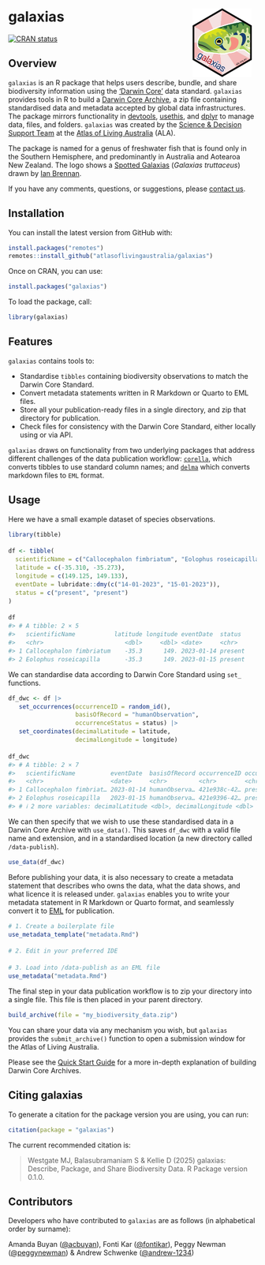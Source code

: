 
<!-- README.md is generated from README.Rmd. Please edit that file -->

# galaxias <img src="man/figures/logo.png" align="right" style="margin: 0px 10px 0px 10px;" alt="" width="120"/><br>

<!-- badges: start -->

[![CRAN
status](https://www.r-pkg.org/badges/version/galaxias)](https://CRAN.R-project.org/package=galaxias)
<!-- badges: end -->

## Overview

`galaxias` is an R package that helps users describe, bundle, and share
biodiversity information using the [‘Darwin Core’](https://dwc.tdwg.org)
data standard. `galaxias` provides tools in R to build a [Darwin Core
Archive](https://ipt.gbif.org/manual/en/ipt/latest/dwca-guide#what-is-darwin-core-archive-dwc-a),
a zip file containing standardised data and metadata accepted by global
data infrastructures. The package mirrors functionality in
[devtools](https://devtools.r-lib.org/),
[usethis](https://usethis.r-lib.org/), and
[dplyr](https://dplyr.tidyverse.org/) to manage data, files, and
folders. `galaxias` was created by the [Science & Decision Support
Team](https://labs.ala.org.au) at the [Atlas of Living
Australia](https://www.ala.org.au) (ALA).

The package is named for a genus of freshwater fish that is found only
in the Southern Hemisphere, and predominantly in Australia and Aotearoa
New Zealand. The logo shows a [Spotted
Galaxias](https://bie.ala.org.au/species/https://biodiversity.org.au/afd/taxa/e4d85845-3e34-4112-90a9-f954176721ec)
(*Galaxias truttaceus*) drawn by [Ian
Brennan](http://www.iangbrennan.org).

If you have any comments, questions, or suggestions, please [contact
us](mailto:support@ala.org.au).

## Installation

You can install the latest version from GitHub with:

``` r
install.packages("remotes")
remotes::install_github("atlasoflivingaustralia/galaxias")
```

Once on CRAN, you can use:

``` r
install.packages("galaxias")
```

To load the package, call:

``` r
library(galaxias)
```

## Features

`galaxias` contains tools to:

- Standardise `tibbles` containing biodiversity observations to match
  the Darwin Core Standard.
- Convert metadata statements written in R Markdown or Quarto to EML
  files.
- Store all your publication-ready files in a single directory, and zip
  that directory for publication.
- Check files for consistency with the Darwin Core Standard, either
  locally using or via API.

`galaxias` draws on functionality from two underlying packages that
address different challenges of the data publication workflow:
[`corella`](https://corella.ala.org.au), which converts tibbles to use
standard column names; and [`delma`](https://delma.ala.org.au) which
converts markdown files to `EML` format.

## Usage

Here we have a small example dataset of species observations.

``` r
library(tibble)

df <- tibble(
  scientificName = c("Callocephalon fimbriatum", "Eolophus roseicapilla"),
  latitude = c(-35.310, -35.273), 
  longitude = c(149.125, 149.133),
  eventDate = lubridate::dmy(c("14-01-2023", "15-01-2023")),
  status = c("present", "present")
)

df
#> # A tibble: 2 × 5
#>   scientificName           latitude longitude eventDate  status 
#>   <chr>                       <dbl>     <dbl> <date>     <chr>  
#> 1 Callocephalon fimbriatum    -35.3      149. 2023-01-14 present
#> 2 Eolophus roseicapilla       -35.3      149. 2023-01-15 present
```

We can standardise data according to Darwin Core Standard using `set_`
functions.

``` r
df_dwc <- df |>
   set_occurrences(occurrenceID = random_id(),
                   basisOfRecord = "humanObservation",
                   occurrenceStatus = status) |>
   set_coordinates(decimalLatitude = latitude,
                   decimalLongitude = longitude)

df_dwc
#> # A tibble: 2 × 7
#>   scientificName          eventDate  basisOfRecord occurrenceID occurrenceStatus
#>   <chr>                   <date>     <chr>         <chr>        <chr>           
#> 1 Callocephalon fimbriat… 2023-01-14 humanObserva… 421e938c-42… present         
#> 2 Eolophus roseicapilla   2023-01-15 humanObserva… 421e9396-42… present         
#> # ℹ 2 more variables: decimalLatitude <dbl>, decimalLongitude <dbl>
```

We can then specify that we wish to use these standardised data in a
Darwin Core Archive with `use_data()`. This saves `df_dwc` with a valid
file name and extension, and in a standardised location (a new directory
called `/data-publish`).

``` r
use_data(df_dwc)
```

Before publishing your data, it is also necessary to create a metadata
statement that describes who owns the data, what the data shows, and
what licence it is released under. `galaxias` enables you to write your
metadata statement in R Markdown or Quarto format, and seamlessly
convert it to [EML](https://eml.ecoinformatics.org/) for publication.

``` r
# 1. Create a boilerplate file
use_metadata_template("metadata.Rmd")

# 2. Edit in your preferred IDE

# 3. Load into /data-publish as an EML file
use_metadata("metadata.Rmd")
```

The final step in your data publication workflow is to zip your
directory into a single file. This file is then placed in your parent
directory.

``` r
build_archive(file = "my_biodiversity_data.zip")
```

You can share your data via any mechanism you wish, but `galaxias`
provides the `submit_archive()` function to open a submission window for
the Atlas of Living Australia.

Please see the [Quick Start
Guide](https://galaxias.ala.org.au/R/articles/quick_start_guide.html)
for a more in-depth explanation of building Darwin Core Archives.

## Citing galaxias

To generate a citation for the package version you are using, you can
run:

``` r
citation(package = "galaxias")
```

The current recommended citation is:

> Westgate MJ, Balasubramaniam S & Kellie D (2025) galaxias: Describe,
> Package, and Share Biodiversity Data. R Package version 0.1.0.

## Contributors

Developers who have contributed to `galaxias` are as follows (in
alphabetical order by surname):

Amanda Buyan ([@acbuyan](https://github.com/acbuyan)), Fonti Kar
([@fontikar](https://github.com/fontikar)), Peggy Newman
([@peggynewman](https://github.com/peggynewman)) & Andrew Schwenke
([@andrew-1234](https://github.com/andrew-1234))

